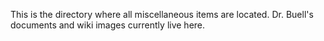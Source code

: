 This is the directory where all miscellaneous items are located. Dr. Buell's documents and wiki images currently live here.
